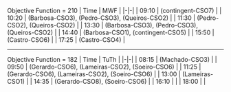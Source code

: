 Objective Function = 210
| Time | MWF |
|-|-|
| 09:10 | (contingent-CSO7) |
| 10:20 | (Barbosa-CSO3), (Pedro-CSO3), (Queiros-CSO2) |
| 11:30 | (Pedro-CSO2), (Queiros-CSO2) |
| 13:30 | (Barbosa-CSO3), (Pedro-CSO3), (Queiros-CSO2) |
| 14:40 | (Barbosa-CSO1), (contingent-CSO5) |
| 15:50 | (Castro-CSO6) |
| 17:25 | (Castro-CSO4) |

---

Objective Function = 182
| Time | TuTh |
|-|-|
| 08:15 | (Machado-CSO3) |
| 09:50 | (Gerardo-CSO6), (Lameiras-CSO2), (Soeiro-CSO6) |
| 11:25 | (Gerardo-CSO6), (Lameiras-CSO2), (Soeiro-CSO6) |
| 13:00 | (Lameiras-CSO1) |
| 14:35 | (Gerardo-CSO8), (Soeiro-CSO6) |
| 16:10 |  |
| 18:00 |  |
